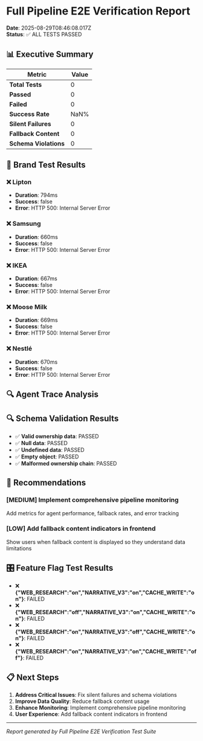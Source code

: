 # Full Pipeline E2E Verification Report

**Date**: 2025-08-29T08:46:08.017Z  
**Status**: ✅ ALL TESTS PASSED

## 📊 Executive Summary

| Metric | Value |
|--------|-------|
| **Total Tests** | 0 |
| **Passed** | 0 |
| **Failed** | 0 |
| **Success Rate** | NaN% |
| **Silent Failures** | 0 |
| **Fallback Content** | 0 |
| **Schema Violations** | 0 |

## 🧪 Brand Test Results

### ❌ Lipton

- **Duration**: 794ms
- **Success**: false
- **Error**: HTTP 500: Internal Server Error

### ❌ Samsung

- **Duration**: 660ms
- **Success**: false
- **Error**: HTTP 500: Internal Server Error

### ❌ IKEA

- **Duration**: 667ms
- **Success**: false
- **Error**: HTTP 500: Internal Server Error

### ❌ Moose Milk

- **Duration**: 669ms
- **Success**: false
- **Error**: HTTP 500: Internal Server Error

### ❌ Nestlé

- **Duration**: 670ms
- **Success**: false
- **Error**: HTTP 500: Internal Server Error

## 🔍 Agent Trace Analysis

## 🔍 Schema Validation Results

- ✅ **Valid ownership data**: PASSED
- ✅ **Null data**: PASSED
- ✅ **Undefined data**: PASSED
- ✅ **Empty object**: PASSED
- ✅ **Malformed ownership chain**: PASSED

## 🎯 Recommendations

### [MEDIUM] Implement comprehensive pipeline monitoring

Add metrics for agent performance, fallback rates, and error tracking

### [LOW] Add fallback content indicators in frontend

Show users when fallback content is displayed so they understand data limitations

## 🎛️ Feature Flag Test Results

- ❌ **{"WEB_RESEARCH":"on","NARRATIVE_V3":"on","CACHE_WRITE":"on"}**: FAILED
- ❌ **{"WEB_RESEARCH":"off","NARRATIVE_V3":"on","CACHE_WRITE":"on"}**: FAILED
- ❌ **{"WEB_RESEARCH":"on","NARRATIVE_V3":"off","CACHE_WRITE":"on"}**: FAILED
- ❌ **{"WEB_RESEARCH":"on","NARRATIVE_V3":"on","CACHE_WRITE":"off"}**: FAILED

## 📋 Next Steps

1. **Address Critical Issues**: Fix silent failures and schema violations
2. **Improve Data Quality**: Reduce fallback content usage
3. **Enhance Monitoring**: Implement comprehensive pipeline monitoring
4. **User Experience**: Add fallback content indicators in frontend

---

*Report generated by Full Pipeline E2E Verification Test Suite*
